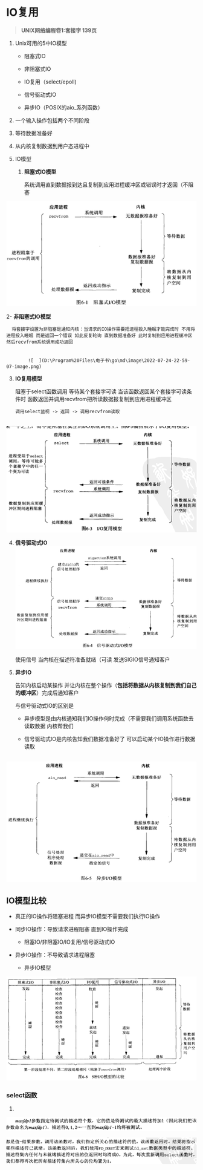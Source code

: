# IO复用

> **UNIX网络编程卷1:套接字 139页**

1. Unix可用的5中IO模型
   
   - 阻塞式IO
   
   - 非阻塞式IO
   
   - IO复用（select/epoll)
   
   - 信号驱动式IO
   
   - 异步IO（POSIX的aio_系列函数）

2.  一个输入操作包括两个不同阶段

   1. 等待数据准备好

   2. 从内核复制数据到用户态进程中

3. IO模型
   1. **阻塞式IO模型**

      系统调用直到数据报到达且复制到应用进程缓冲区或错误时才返回（不阻塞  

![](https://raw.githubusercontent.com/zyb-992/Photobed/master/zyb/202209111656833.png)

   2-  **非阻塞式IO模型**

      将套接字设置为非阻塞是通知内核：当请求的IO操作需要把进程投入睡眠才能完成时 不用将进程投入睡眠 而是返回一个错误 如此反复轮询 直到数据准备好 此时复制到应用进程缓冲区 然后recvfrom系统调用成功返回 


  			![	](D:\Program%20Files\电子书\go\md\image\2022-07-24-22-59-07-image.png)		

3. **IO复用模型**
         

      阻塞于select函数调用 等待某个套接字可读 当该函数返回某个套接字可读条件时 函数返回并调用recvfrom把所读数据报复制到应用进程缓冲区
      
      `调用select监视 -> 返回 -> 调用recvfrom读取`
      


​		  ![](https://raw.githubusercontent.com/zyb-992/Photobed/master/zyb/202209111656834.png)			   

4.  **信号驱动式IO**
           ![](https://raw.githubusercontent.com/zyb-992/Photobed/master/zyb/202209111656835.png)

      使用信号 当内核在描述符准备就绪（可读 发送SIGIO信号通知客户

5. **异步IO**

      告知内核启动某操作 并让内核在整个操作（**包括将数据从内核复制到我们自己的缓冲区**）完成后通知客户
      
      与信号驱动式IO的区别是 
      
      - 异步模型是由内核通知我们IO操作何时完成（不需要我们调用系统函数去读取数据 内核帮我们
      
      - 信号驱动式IO是内核告知我们数据准备好了 可以启动某个IO操作进行数据读取

​		  ![](https://raw.githubusercontent.com/zyb-992/Photobed/master/zyb/202209111656836.png)	

## IO模型比较

- 真正的IO操作将阻塞进程 而异步IO模型不需要我们执行IO操作

- 同步IO操作：导致请求进程阻塞 直到IO操作完成
  
  - 阻塞IO/非阻塞IO/IO复用/信号驱动式IO

- 异步IO操作：不导致请求进程阻塞
  
  - 异步IO模型

![](https://raw.githubusercontent.com/zyb-992/Photobed/master/zyb/202209111656837.png)





### select函数

1. 

![](https://raw.githubusercontent.com/zyb-992/Photobed/master/zyb/202209111656838.png)

![](https://raw.githubusercontent.com/zyb-992/Photobed/master/zyb/202209111656839.png)

